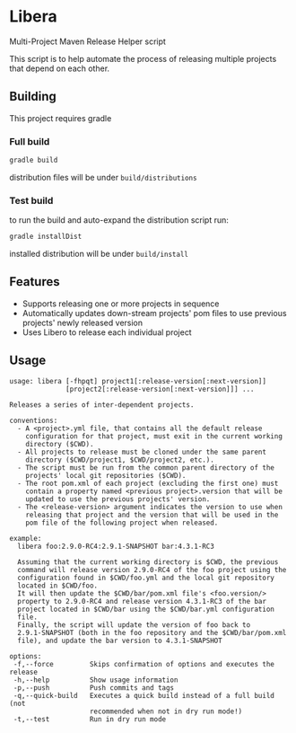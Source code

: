 # Libera

Multi-Project Maven Release Helper script

This script is to help automate the process of releasing multiple projects that depend on each other.

## Building
This project requires gradle

### Full build
```bash
gradle build
```

distribution files will be under `build/distributions`

### Test build
to run the build and auto-expand the distribution script run:
```bash
gradle installDist
```

installed distribution will be under `build/install`

## Features

* Supports releasing one or more projects in sequence
* Automatically updates down-stream projects' pom files to use previous projects' newly released version
* Uses Libero to release each individual project

## Usage

```man
usage: libera [-fhpqt] project1[:release-version[:next-version]]
              [project2[:release-version[:next-version]]] ...

Releases a series of inter-dependent projects.

conventions:
  - A <project>.yml file, that contains all the default release
    configuration for that project, must exit in the current working
    directory ($CWD).
  - All projects to release must be cloned under the same parent
    directory ($CWD/project1, $CWD/project2, etc.).
  - The script must be run from the common parent directory of the
    projects' local git repositories ($CWD).
  - The root pom.xml of each project (excluding the first one) must
    contain a property named <previous project>.version that will be
    updated to use the previous projects' version.
  - The <release-version> argument indicates the version to use when
    releasing that project and the version that will be used in the
    pom file of the following project when released.

example:
  libera foo:2.9.0-RC4:2.9.1-SNAPSHOT bar:4.3.1-RC3

  Assuming that the current working directory is $CWD, the previous
  command will release version 2.9.0-RC4 of the foo project using the
  configuration found in $CWD/foo.yml and the local git repository
  located in $CWD/foo.
  It will then update the $CWD/bar/pom.xml file's <foo.version/>
  property to 2.9.0-RC4 and release version 4.3.1-RC3 of the bar
  project located in $CWD/bar using the $CWD/bar.yml configuration
  file.
  Finally, the script will update the version of foo back to
  2.9.1-SNAPSHOT (both in the foo repository and the $CWD/bar/pom.xml
  file), and update the bar version to 4.3.1-SNAPSHOT

options:
 -f,--force         Skips confirmation of options and executes the release
 -h,--help          Show usage information
 -p,--push          Push commits and tags
 -q,--quick-build   Executes a quick build instead of a full build (not
                    recommended when not in dry run mode!)
 -t,--test          Run in dry run mode
```
